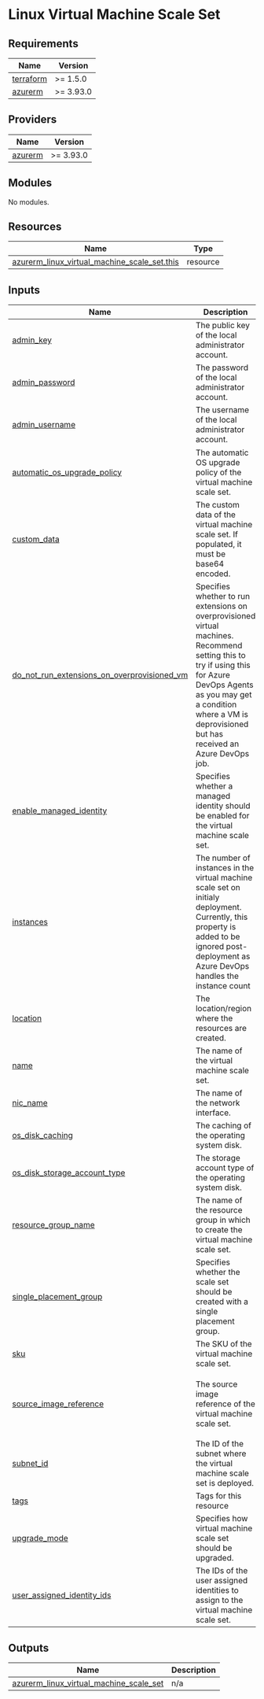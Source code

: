 <!-- BEGIN_TF_DOCS -->
# Linux Virtual Machine Scale Set

## Requirements

| Name | Version |
|------|---------|
| <a name="requirement_terraform"></a> [terraform](#requirement\_terraform) | >= 1.5.0 |
| <a name="requirement_azurerm"></a> [azurerm](#requirement\_azurerm) | >= 3.93.0 |

## Providers

| Name | Version |
|------|---------|
| <a name="provider_azurerm"></a> [azurerm](#provider\_azurerm) | >= 3.93.0 |

## Modules

No modules.

## Resources

| Name | Type |
|------|------|
| [azurerm_linux_virtual_machine_scale_set.this](https://registry.terraform.io/providers/hashicorp/azurerm/latest/docs/resources/linux_virtual_machine_scale_set) | resource |

## Inputs

| Name | Description | Type | Default | Required |
|------|-------------|------|---------|:--------:|
| <a name="input_admin_key"></a> [admin\_key](#input\_admin\_key) | The public key of the local administrator account. | `string` | `null` | no |
| <a name="input_admin_password"></a> [admin\_password](#input\_admin\_password) | The password of the local administrator account. | `string` | `null` | no |
| <a name="input_admin_username"></a> [admin\_username](#input\_admin\_username) | The username of the local administrator account. | `string` | `"adminuser"` | no |
| <a name="input_automatic_os_upgrade_policy"></a> [automatic\_os\_upgrade\_policy](#input\_automatic\_os\_upgrade\_policy) | The automatic OS upgrade policy of the virtual machine scale set. | <pre>object({<br>    enable_automatic_os_upgrade = bool<br>    disable_automatic_rollback  = bool<br>  })</pre> | <pre>{<br>  "disable_automatic_rollback": false,<br>  "enable_automatic_os_upgrade": false<br>}</pre> | no |
| <a name="input_custom_data"></a> [custom\_data](#input\_custom\_data) | The custom data of the virtual machine scale set. If populated, it must be base64 encoded. | `string` | `null` | no |
| <a name="input_do_not_run_extensions_on_overprovisioned_vm"></a> [do\_not\_run\_extensions\_on\_overprovisioned\_vm](#input\_do\_not\_run\_extensions\_on\_overprovisioned\_vm) | Specifies whether to run extensions on overprovisioned virtual machines. <br>  Recommend setting this to try if using this for Azure DevOps Agents as you may get a condition where a VM is deprovisioned but has received an Azure DevOps job. | `bool` | `false` | no |
| <a name="input_enable_managed_identity"></a> [enable\_managed\_identity](#input\_enable\_managed\_identity) | Specifies whether a managed identity should be enabled for the virtual machine scale set. | `bool` | `true` | no |
| <a name="input_instances"></a> [instances](#input\_instances) | The number of instances in the virtual machine scale set on initialy deployment. Currently, this property is added to be ignored post-deployment as Azure DevOps handles the instance count | `number` | `0` | no |
| <a name="input_location"></a> [location](#input\_location) | The location/region where the resources are created. | `string` | n/a | yes |
| <a name="input_name"></a> [name](#input\_name) | The name of the virtual machine scale set. | `string` | n/a | yes |
| <a name="input_nic_name"></a> [nic\_name](#input\_nic\_name) | The name of the network interface. | `string` | `null` | no |
| <a name="input_os_disk_caching"></a> [os\_disk\_caching](#input\_os\_disk\_caching) | The caching of the operating system disk. | `string` | `"ReadWrite"` | no |
| <a name="input_os_disk_storage_account_type"></a> [os\_disk\_storage\_account\_type](#input\_os\_disk\_storage\_account\_type) | The storage account type of the operating system disk. | `string` | `"Standard_LRS"` | no |
| <a name="input_resource_group_name"></a> [resource\_group\_name](#input\_resource\_group\_name) | The name of the resource group in which to create the virtual machine scale set. | `string` | n/a | yes |
| <a name="input_single_placement_group"></a> [single\_placement\_group](#input\_single\_placement\_group) | Specifies whether the scale set should be created with a single placement group. | `bool` | `false` | no |
| <a name="input_sku"></a> [sku](#input\_sku) | The SKU of the virtual machine scale set. | `string` | n/a | yes |
| <a name="input_source_image_reference"></a> [source\_image\_reference](#input\_source\_image\_reference) | The source image reference of the virtual machine scale set. | <pre>object({<br>    publisher = string<br>    offer     = string<br>    sku       = string<br>    version   = string<br>  })</pre> | n/a | yes |
| <a name="input_subnet_id"></a> [subnet\_id](#input\_subnet\_id) | The ID of the subnet where the virtual machine scale set is deployed. | `string` | n/a | yes |
| <a name="input_tags"></a> [tags](#input\_tags) | Tags for this resource | `map(string)` | `{}` | no |
| <a name="input_upgrade_mode"></a> [upgrade\_mode](#input\_upgrade\_mode) | Specifies how virtual machine scale set should be upgraded. | `string` | `"Manual"` | no |
| <a name="input_user_assigned_identity_ids"></a> [user\_assigned\_identity\_ids](#input\_user\_assigned\_identity\_ids) | The IDs of the user assigned identities to assign to the virtual machine scale set. | `list(string)` | `[]` | no |

## Outputs

| Name | Description |
|------|-------------|
| <a name="output_azurerm_linux_virtual_machine_scale_set"></a> [azurerm\_linux\_virtual\_machine\_scale\_set](#output\_azurerm\_linux\_virtual\_machine\_scale\_set) | n/a |
<!-- END_TF_DOCS -->